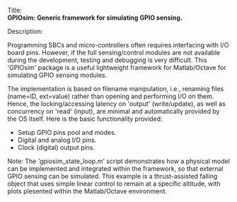Title:<br/>
<b>GPIOsim: Generic framework for simulating GPIO sensing.</b>

Description:<br/>
<p>Programming SBCs and micro-controllers often requires interfacing with I/O board pins. However, if the full sensing/control modules
are not available during the development, testing and debugging is very difficult. This 'GPIOsim' package is a useful lightweight 
framework for Matlab/Octave for simulating GPIO sensing modules.</p>
<p>The implementation is based on filename manipulation, i.e., renaming files (name=ID, ext=value) rather than opening and performing 
I/O on them. Hence, the locking/accessing latency on 'output' (write/update), as well as concurrency on 'read' (input), are minimal 
and automatically provided by the OS itself. Here is the basic functionality provided:</p>
<ul>
  <li>Setup GPIO pins pool and modes.</li>
  <li>Digital and analog I/O pins.</li>
  <li>Clock (digital) output pins.</li>
</ul>
<p>Note: The 'gpiosim_state_loop.m' script demonstrates how a physical model can be implemented and integrated within the framework, 
so that external GPIO sensing can be simulated. This example is a thrust-assisted falling object that uses simple linear control 
to remain at a specific altitude, with plots plesented within the Matlab/Octave environment.</p>
